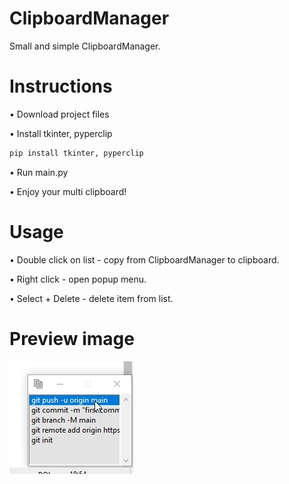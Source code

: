 # ClipboardManager

Small and simple ClipboardManager.

# Instructions
• Download project files

• Install tkinter, pyperclip

```bash
pip install tkinter, pyperclip
```
• Run main.py

• Enjoy your multi clipboard!

# Usage
• Double click on list - copy from ClipboardManager to clipboard.

• Right click - open popup menu.

• Select + Delete - delete item from list.





# Preview image

![app_preview](https://github.com/SzymCode/ClipboardManager/blob/main/images/preview.png)
